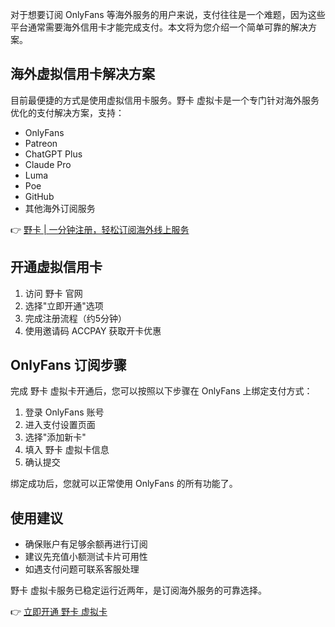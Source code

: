 对于想要订阅 OnlyFans 等海外服务的用户来说，支付往往是一个难题，因为这些平台通常需要海外信用卡才能完成支付。本文将为您介绍一个简单可靠的解决方案。

## 海外虚拟信用卡解决方案

目前最便捷的方式是使用虚拟信用卡服务。野卡 虚拟卡是一个专门针对海外服务优化的支付解决方案，支持：

- OnlyFans
- Patreon
- ChatGPT Plus
- Claude Pro
- Luma
- Poe
- GitHub
- 其他海外订阅服务

👉 [野卡 | 一分钟注册，轻松订阅海外线上服务](https://bit.ly/bewildcard)

## 开通虚拟信用卡

1. 访问 野卡 官网
2. 选择"立即开通"选项
3. 完成注册流程（约5分钟）
4. 使用邀请码 ACCPAY 获取开卡优惠

## OnlyFans 订阅步骤

完成 野卡 虚拟卡开通后，您可以按照以下步骤在 OnlyFans 上绑定支付方式：

1. 登录 OnlyFans 账号
2. 进入支付设置页面
3. 选择"添加新卡"
4. 填入 野卡 虚拟卡信息
5. 确认提交

绑定成功后，您就可以正常使用 OnlyFans 的所有功能了。

## 使用建议

- 确保账户有足够余额再进行订阅
- 建议先充值小额测试卡片可用性
- 如遇支付问题可联系客服处理

野卡 虚拟卡服务已稳定运行近两年，是订阅海外服务的可靠选择。

👉 [立即开通 野卡 虚拟卡](https://bit.ly/bewildcard)